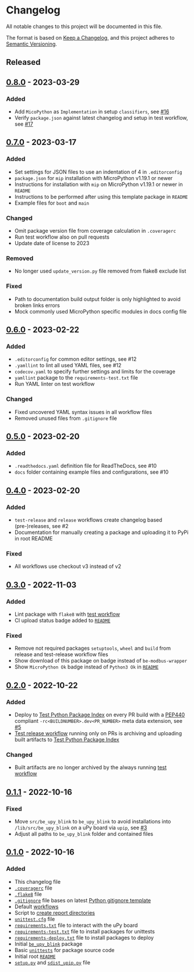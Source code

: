 # Changelog
All notable changes to this project will be documented in this file.

The format is based on [Keep a Changelog](https://keepachangelog.com/en/1.0.0/),
and this project adheres to [Semantic Versioning](https://semver.org/spec/v2.0.0.html).

<!--
## [x.y.z] - yyyy-mm-dd
### Added
### Changed
### Removed
### Fixed
-->
<!--
RegEx for release version from file
r"^\#\# \[\d{1,}[.]\d{1,}[.]\d{1,}\] \- \d{4}\-\d{2}-\d{2}$"
-->

## Released
## [0.8.0] - 2023-03-29
### Added
- Add `MicoPython` as `Implementation` in setup `classifiers`, see [#16](https://github.com/brainelectronics/micropython-package-template/issues/16)
- Verify `package.json` against latest changelog and setup in test workflow, see [#17](https://github.com/brainelectronics/micropython-package-template/issues/17)

## [0.7.0] - 2023-03-17
### Added
- Set settings for JSON files to use an indentation of 4 in `.editorconfig`
- `package.json` for `mip` installation with MicroPython v1.19.1 or newer
- Instructions for installation with `mip` on  MicroPython v1.19.1 or newer in `README`
- Instructions to be performed after using this template package in `README`
- Example files for `boot` and `main`

### Changed
- Omit package version file from coverage calculation in `.coveragerc`
- Run test workflow also on pull requests
- Update date of license to 2023

### Removed
- No longer used `update_version.py` file removed from flake8 exclude list

### Fixed
- Path to documentation build output folder is only highlighted to avoid broken links errors
- Mock commonly used MicroPython specific modules in docs config file

## [0.6.0] - 2023-02-22
### Added
- `.editorconfig` for common editor settings, see #12
- `.yamllint` to lint all used YAML files, see #12
- `codecov.yaml` to specify further settings and limits for the coverage
- `yamllint` package to the `requirements-test.txt` file
- Run YAML linter on test workflow

### Changed
- Fixed uncovered YAML syntax issues in all workflow files
- Removed unused files from `.gitignore` file

## [0.5.0] - 2023-02-20
### Added
- `.readthedocs.yaml` definition file for ReadTheDocs, see #10
- `docs` folder containing example files and configurations, see #10

## [0.4.0] - 2023-02-20
### Added
- `test-release` and `release` workflows create changelog based (pre-)releases, see #2
- Documentation for manually creating a package and uploading it to PyPi in root README

### Fixed
- All workflows use checkout v3 instead of v2

## [0.3.0] - 2022-11-03
### Added
- Lint package with `flake8` with [test workflow](.github/workflows/test.yaml)
- CI upload status badge added to [`README`](README.md)

### Fixed
- Remove not required packages `setuptools`, `wheel` and `build` from release
  and test-release workflow files
- Show download of this package on badge instead of `be-modbus-wrapper`
- Show `MicroPython Ok` badge instead of `Python3 Ok` in [`README`](README.md)

## [0.2.0] - 2022-10-22
### Added
- Deploy to [Test Python Package Index](https://test.pypi.org/) on every PR
  build with a [PEP440][ref-pep440] compliant `-rc<BUILDNUMBER>.dev<PR_NUMBER>`
  meta data extension, see [#5][ref-issue-5]
- [Test release workflow](.github/workflows/test-release.yaml) running only on
  PRs is archiving and uploading built artifacts to
  [Test Python Package Index](https://test.pypi.org/)

### Changed
- Built artifacts are no longer archived by the always running
  [test workflow](.github/workflows/test.yaml)

## [0.1.1] - 2022-10-16
### Fixed
- Move `src/be_upy_blink` to `be_upy_blink` to avoid installations into `/lib/src/be_upy_blink` on a uPy board via `upip`, see [#3][ref-issue-3]
- Adjust all paths to `be_upy_blink` folder and contained files

## [0.1.0] - 2022-10-16
### Added
- This changelog file
- [`.coveragerc`](.coveragerc) file
- [`.flake8`](.flake8) file
- [`.gitignore`](.gitignore) file bases on latest
  [Python gitignore template][ref-python-gitignore-template]
- Default [workflows](.github/workflows)
- Script to [create report directories](create_report_dirs.py)
- [`unittest.cfg`](tests/unittest.cfg) file
- [`requirements.txt`](requirements.txt) file to interact with the uPy board
- [`requirements-test.txt`](requirements-test.txt) file to install packages for unittests
- [`requirements-deploy.txt`](requirements-deploy.txt) file to install packages to deploy
- Initial [`be_upy_blink`](src/be_upy_blink) package
- Basic [`unittests`](tests) for package source code
- Initial root [`README`](README.md)
- [`setup.py`](setup.py) and [`sdist_upip.py`](sdist_upip.py) file

<!-- Links -->
[Unreleased]: https://github.com/brainelectronics/micropython-package-template/compare/0.8.0...main

[0.8.0]: https://github.com/brainelectronics/micropython-package-template/tree/0.8.0
[0.7.0]: https://github.com/brainelectronics/micropython-package-template/tree/0.7.0
[0.6.0]: https://github.com/brainelectronics/micropython-package-template/tree/0.6.0
[0.5.0]: https://github.com/brainelectronics/micropython-package-template/tree/0.5.0
[0.4.0]: https://github.com/brainelectronics/micropython-package-template/tree/0.4.0
[0.3.0]: https://github.com/brainelectronics/micropython-package-template/tree/0.3.0
[0.2.0]: https://github.com/brainelectronics/micropython-package-template/tree/0.2.0
[0.1.1]: https://github.com/brainelectronics/micropython-package-template/tree/0.1.1
[0.1.0]: https://github.com/brainelectronics/micropython-package-template/tree/0.1.0

[ref-issue-5]: https://github.com/brainelectronics/micropython-package-template/issues/5
[ref-issue-3]: https://github.com/brainelectronics/micropython-package-template/issues/3

[ref-pep440]: https://peps.python.org/pep-0440/
[ref-python-gitignore-template]: https://github.com/github/gitignore/blob/e5323759e387ba347a9d50f8b0ddd16502eb71d4/Python.gitignore
